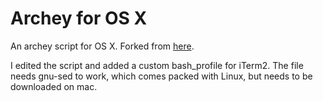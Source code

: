 Archey for OS X
===============

An archey script for OS X. Forked from [here](https://github.com/joshfinnie/archey-osx).

I edited the script and added a custom bash_profile for iTerm2. The file needs gnu-sed to work, which comes packed with Linux, but needs to be downloaded on mac.
